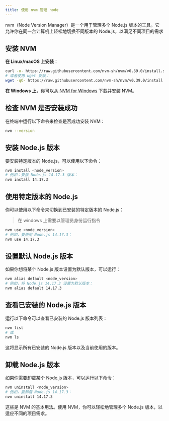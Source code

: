 ```yaml
---
title: 使用 nvm 管理 node
---
```


nvm（Node Version Manager）是一个用于管理多个 Node.js 版本的工具。它允许你在同一台计算机上轻松地切换不同版本的 Node.js，以满足不同项目的需求

## 安装 NVM

**在 Linux/macOS 上安装**：

```bash
curl -o- https://raw.githubusercontent.com/nvm-sh/nvm/v0.39.0/install.sh
# 或者使用 wget 安装：
wget -qO- https://raw.githubusercontent.com/nvm-sh/nvm/v0.39.0/install.sh
```

**在 Windows 上**，你可以从 [NVM for Windows](https://github.com/coreybutler/nvm-windows) 下载并安装 NVM。

## 检查 NVM 是否安装成功

在终端中运行以下命令来检查是否成功安装 NVM：

```bash
nvm --version
```

## 安装 Node.js 版本

要安装特定版本的 Node.js，可以使用以下命令：

```bash
nvm install <node_version>
# 例如：安装 Node.js 14.17.3 版本：
nvm install 14.17.3
```

## 使用特定版本的 Node.js

你可以使用以下命令来切换到已安装的特定版本的 Node.js：

> 在 windows 上需要以管理员身份运行指令

```bash
nvm use <node_version>
# 例如，要使用 Node.js 14.17.3：
nvm use 14.17.3
```

## 设置默认 Node.js 版本

如果你想将某个 Node.js 版本设置为默认版本，可以运行：

```bash
nvm alias default <node_version>
# 例如，将 Node.js 14.17.3 设置为默认版本：
nvm alias default 14.17.3
```

## 查看已安装的 Node.js 版本

运行以下命令可以查看已安装的 Node.js 版本列表：

```bash
nvm list
# 或
nvm ls
```

这将显示所有已安装的 Node.js 版本以及当前使用的版本。

## 卸载 Node.js 版本

如果你需要卸载某个 Node.js 版本，可以运行以下命令：

```bash
nvm uninstall <node_version>
# 例如，要卸载 Node.js 14.17.3：
nvm uninstall 14.17.3
```

这些是 NVM 的基本用法。使用 NVM，你可以轻松地管理多个 Node.js 版本，以适应不同的项目需求。
